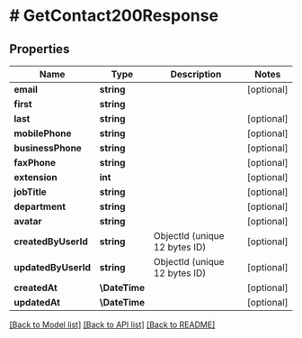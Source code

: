 # # GetContact200Response

## Properties

Name | Type | Description | Notes
------------ | ------------- | ------------- | -------------
**email** | **string** |  | [optional]
**first** | **string** |  |
**last** | **string** |  | [optional]
**mobilePhone** | **string** |  | [optional]
**businessPhone** | **string** |  | [optional]
**faxPhone** | **string** |  | [optional]
**extension** | **int** |  | [optional]
**jobTitle** | **string** |  | [optional]
**department** | **string** |  | [optional]
**avatar** | **string** |  | [optional]
**createdByUserId** | **string** | ObjectId (unique 12 bytes ID) | [optional]
**updatedByUserId** | **string** | ObjectId (unique 12 bytes ID) | [optional]
**createdAt** | **\DateTime** |  | [optional]
**updatedAt** | **\DateTime** |  | [optional]

[[Back to Model list]](../../README.md#models) [[Back to API list]](../../README.md#endpoints) [[Back to README]](../../README.md)
